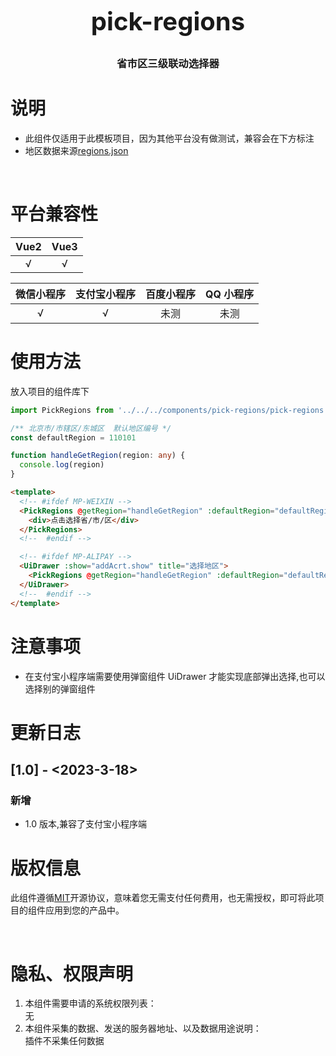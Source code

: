 <h3 align="center" style="margin: 30px 0 30px;font-weight: bold;font-size:40px;">pick-regions</h3>
<h3 align="center">省市区三级联动选择器</h3>

# 说明

- 此组件仅适用于此模板项目，因为其他平台没有做测试，兼容会在下方标注
- 地区数据来源[regions.json](../pick-regions/regions.json)

<br>

# 平台兼容性

| Vue2 | Vue3 |
| :--: | :--: |
|  √   |  √   |

| 微信小程序 | 支付宝小程序 | 百度小程序 | QQ 小程序 |
| :--------: | :----------: | :--------: | :-------: |
|     √      |      √       |    未测    |   未测    |

# 使用方法

放入项目的组件库下

```typescript
import PickRegions from '../../../components/pick-regions/pick-regions.vue'

/** 北京市/市辖区/东城区  默认地区编号 */
const defaultRegion = 110101

function handleGetRegion(region: any) {
  console.log(region)
}
```

```html
<template>
  <!-- #ifdef MP-WEIXIN -->
  <PickRegions @getRegion="handleGetRegion" :defaultRegion="defaultRegion">
    <div>点击选择省/市/区</div>
  </PickRegions>
  <!--  #endif -->

  <!-- #ifdef MP-ALIPAY -->
  <UiDrawer :show="addAcrt.show" title="选择地区">
    <PickRegions @getRegion="handleGetRegion" :defaultRegion="defaultRegion"></PickRegions>
  </UiDrawer>
  <!--  #endif -->
</template>
```

# 注意事项

- 在支付宝小程序端需要使用弹窗组件 UiDrawer 才能实现底部弹出选择,也可以选择别的弹窗组件

# 更新日志

## [1.0] - <2023-3-18>

### 新增

- 1.0 版本,兼容了支付宝小程序端

# 版权信息

此组件遵循[MIT](https://en.wikipedia.org/wiki/MIT_License)开源协议，意味着您无需支付任何费用，也无需授权，即可将此项目的组件应用到您的产品中。

<br>

# 隐私、权限声明

1. 本组件需要申请的系统权限列表：
   <br>
   无
2. 本组件采集的数据、发送的服务器地址、以及数据用途说明：
   <br>
   插件不采集任何数据
